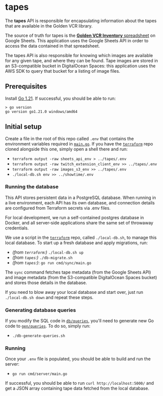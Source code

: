# tapes

The **tapes** API is responsible for encapsulating information about the tapes that are
available in the Golden VCR library.

The source of truth for tapes is the [**Golden VCR Inventory** spreadsheet](https://docs.google.com/spreadsheets/d/1cR9Lbw9_VGQcEn8eGD2b5MwGRGzKugKZ9PVFkrqmA7k/edit#gid=0)
on Google Sheets. This application uses the Google Sheets API in order to access the
data contained in that spreadsheet.

The tapes API is also responsible for knowing which images are available for any given
tape, and where they can be found. Tape images are stored in an S3-compatible bucket in
DigitalOcean Spaces: this application uses the AWS SDK to query that bucket for a
listing of image files.

## Prerequisites

Install [Go 1.21](https://go.dev/doc/install). If successful, you should be able to run:

```
> go version
go version go1.21.0 windows/amd64
```

## Initial setup

Create a file in the root of this repo called `.env` that contains the environment
variables required in [`main.go`](./cmd/server/main.go). If you have the
[`terraform`](https://github.com/golden-vcr/terraform) repo cloned alongside this one,
simply open a shell there and run:

- `terraform output -raw sheets_api_env > ../tapes/.env`
- `terraform output -raw twitch_extension_client_env >> ../tapes/.env`
- `terraform output -raw images_s3_env >> ../tapes/.env`
- `./local-db.sh env >> ../showtime/.env`

### Running the database

This API stores persistent data in a PostgreSQL database. When running in a live
environment, each API has its own database, and connection details are configured from
Terraform secrets via .env files.

For local development, we run a self-contained postgres database in Docker, and all
server-side applications share the same set of throwaway credentials.

We use a script in the [`terraform`](https://github.com/golden-vcr/terraform) repo,
called `./local-db.sh`, to manage this local database. To start up a fresh database and
apply migrations, run:

- _(from `terraform`:)_ `./local-db.sh up`
- _(from `tapes`:)_ `./db-migrate.sh`
- _(from `tapes`:)_: `go run cmd/sync/main.go`

The `sync` command fetches tape metadata (from the Google Sheets API) and image
metadata (from the S3-compatible DigitalOcean Spaces bucket) and stores those details
in the database.

If you need to blow away your local database and start over, just run
`./local-db.sh down` and repeat these steps.

### Generating database queries

If you modify the SQL code in [`db/queries`](./db/queries/), you'll need to generate
new Go code to [`gen/queries`](./gen/queries/). To do so, simply run:

- `./db-generate-queries.sh`

### Running

Once your `.env` file is populated, you should be able to build and run the server:

- `go run cmd/server/main.go`

If successful, you should be able to run `curl http://localhost:5000/` and get a
JSON array containing tape data fetched from the local database.
